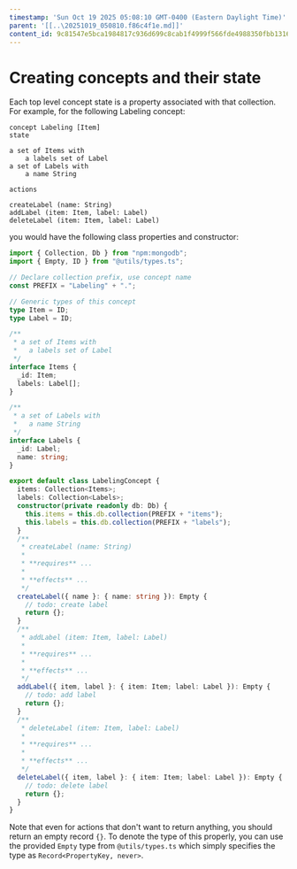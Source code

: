 ```yaml
---
timestamp: 'Sun Oct 19 2025 05:08:10 GMT-0400 (Eastern Daylight Time)'
parent: '[[..\20251019_050810.f86c4f1e.md]]'
content_id: 9c81547e5bca1984817c936d699c8cab1f4999f566fde4988350fbb1316c9204
---
```


# Creating concepts and their state

Each top level concept state is a property associated with that collection. For example, for the following Labeling concept:

```concept
concept Labeling [Item]
state

a set of Items with
    a labels set of Label
a set of Labels with
    a name String

actions

createLabel (name: String)
addLabel (item: Item, label: Label)
deleteLabel (item: Item, label: Label)
```

you would have the following class properties and constructor:

```typescript
import { Collection, Db } from "npm:mongodb";
import { Empty, ID } from "@utils/types.ts";

// Declare collection prefix, use concept name
const PREFIX = "Labeling" + ".";

// Generic types of this concept
type Item = ID;
type Label = ID;

/**
 * a set of Items with
 *   a labels set of Label
 */
interface Items {
  _id: Item;
  labels: Label[];
}

/**
 * a set of Labels with
 *   a name String
 */
interface Labels {
  _id: Label;
  name: string;
}

export default class LabelingConcept {
  items: Collection<Items>;
  labels: Collection<Labels>;
  constructor(private readonly db: Db) {
    this.items = this.db.collection(PREFIX + "items");
    this.labels = this.db.collection(PREFIX + "labels");
  }
  /**
   * createLabel (name: String)
   *
   * **requires** ...
   *
   * **effects** ...
   */
  createLabel({ name }: { name: string }): Empty {
    // todo: create label
    return {};
  }
  /**
   * addLabel (item: Item, label: Label)
   *
   * **requires** ...
   *
   * **effects** ...
   */
  addLabel({ item, label }: { item: Item; label: Label }): Empty {
    // todo: add label
    return {};
  }
  /**
   * deleteLabel (item: Item, label: Label)
   *
   * **requires** ...
   *
   * **effects** ...
   */
  deleteLabel({ item, label }: { item: Item; label: Label }): Empty {
    // todo: delete label
    return {};
  }
}
```

Note that even for actions that don't want to return anything, you should return an empty record `{}`. To denote the type of this properly, you can use the provided `Empty` type from `@utils/types.ts` which simply specifies the type as `Record<PropertyKey, never>`.
